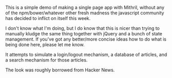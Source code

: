 This is a simple demo of making a single page app with Mithril,
without any of the npm/bower/whatever other fresh madness the
javascript community has decided to inflict on itself this week.

I don't know what I'm doing, but I do know that this is nicer than
trying to manually kludge the same thing together with jQuery and
a bunch of state management. If you've got any better/more concise
ideas how to do what is being done here, please let me know.

It attempts to simulate a login/logout mechanism, a database of
articles, and a search mechanism for those articles.

The look was roughly borrowed from Hacker News.

